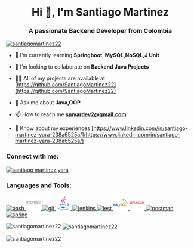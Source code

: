 <h1 align="center">Hi 👋, I'm Santiago Martinez</h1>
<h3 align="center">A passionate Backend Developer from Colombia</h3>

<p align="left"> <a href="https://github.com/ryo-ma/github-profile-trophy"><img src="https://github-profile-trophy.vercel.app/?username=santiagomartinez22" alt="santiagomartinez22" /></a> </p>

- 🌱 I’m currently learning **Springboot, MySQL,NoSQL,J Unit**

- 👯 I’m looking to collaborate on **Backend Java Projects**

- 👨‍💻 All of my projects are available at [https://github.com/SantiagoMartinez22](https://github.com/SantiagoMartinez22)

- 💬 Ask me about **Java,OOP**

- 📫 How to reach me **smyardev2@gmail.com**

- 📄 Know about my experiences [https://www.linkedin.com/in/santiago-martinez-yara-238a6525a/](https://www.linkedin.com/in/santiago-martinez-yara-238a6525a/)

<h3 align="left">Connect with me:</h3>
<p align="left">
<a href="https://linkedin.com/in/santiago martinez yara" target="blank"><img align="center"  alt="santiago martinez yara" height="30" width="40" /></a>
</p>

<h3 align="left">Languages and Tools:</h3>
<p align="left"> <a href="https://www.gnu.org/software/bash/" target="_blank" rel="noreferrer"> <img src="https://www.vectorlogo.zone/logos/gnu_bash/gnu_bash-icon.svg" alt="bash" width="40" height="40"/> </a> <a href="https://expressjs.com" target="_blank" rel="noreferrer"> <img src="https://raw.githubusercontent.com/devicons/devicon/master/icons/express/express-original-wordmark.svg" alt="express" width="40" height="40"/> </a> <a href="https://git-scm.com/" target="_blank" rel="noreferrer"> <img src="https://www.vectorlogo.zone/logos/git-scm/git-scm-icon.svg" alt="git" width="40" height="40"/> </a> <a href="https://www.java.com" target="_blank" rel="noreferrer"> <img src="https://raw.githubusercontent.com/devicons/devicon/master/icons/java/java-original.svg" alt="java" width="40" height="40"/> </a> <a href="https://www.jenkins.io" target="_blank" rel="noreferrer"> <img src="https://www.vectorlogo.zone/logos/jenkins/jenkins-icon.svg" alt="jenkins" width="40" height="40"/> </a> <a href="https://jestjs.io" target="_blank" rel="noreferrer"> <img src="https://www.vectorlogo.zone/logos/jestjsio/jestjsio-icon.svg" alt="jest" width="40" height="40"/> </a> <a href="https://www.mysql.com/" target="_blank" rel="noreferrer"> <img src="https://raw.githubusercontent.com/devicons/devicon/master/icons/mysql/mysql-original-wordmark.svg" alt="mysql" width="40" height="40"/> </a> <a href="https://www.oracle.com/" target="_blank" rel="noreferrer"> <img src="https://raw.githubusercontent.com/devicons/devicon/master/icons/oracle/oracle-original.svg" alt="oracle" width="40" height="40"/> </a> <a href="https://postman.com" target="_blank" rel="noreferrer"> <img src="https://www.vectorlogo.zone/logos/getpostman/getpostman-icon.svg" alt="postman" width="40" height="40"/> </a> <a href="https://spring.io/" target="_blank" rel="noreferrer"> <img src="https://www.vectorlogo.zone/logos/springio/springio-icon.svg" alt="spring" width="40" height="40"/> </a> </p>

<p><img align="left" src="https://github-readme-stats.vercel.app/api/top-langs?username=santiagomartinez22&show_icons=true&locale=en&layout=compact" alt="santiagomartinez22" /></p>

<p>&nbsp;<img align="center" src="https://github-readme-stats.vercel.app/api?username=santiagomartinez22&show_icons=true&locale=en" alt="santiagomartinez22" /></p>

<p><img align="center" src="https://github-readme-streak-stats.herokuapp.com/?user=santiagomartinez22&" alt="santiagomartinez22" /></p>

